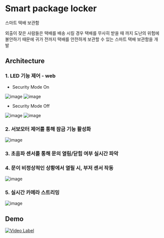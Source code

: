 # Smart package locker
 스마트 택배 보관함
 
외출이 잦은 사람들은 택배를 배송 시킬 경우 택배를 무사히 받을 때 까지 도난의 위험에 불안하기 때문에 귀가 전까지 택배를 안전하게 보관할 수 있는 스마트 택배 보관함을 개발

 
 ## Architecture
 
 ### 1. LED 기능 제어 - web
 
 * Security Mode On
 
![image](https://user-images.githubusercontent.com/53864655/72130464-f8d81380-33bc-11ea-85ae-a7c42032a8ed.png)
![image](https://user-images.githubusercontent.com/53864655/72130470-fbd30400-33bc-11ea-9bff-14beb3c62e01.png)




 * Security Mode Off
 
![image](https://user-images.githubusercontent.com/53864655/72130475-fecdf480-33bc-11ea-971e-495d78c14a83.png)
![image](https://user-images.githubusercontent.com/53864655/72130478-0097b800-33bd-11ea-8e52-fdde8eb51e6c.png)
 
 
 
 ### 2. 서보모터 제어를 통해 잠금 기능 활성화
 
![image](https://user-images.githubusercontent.com/53864655/72130483-055c6c00-33bd-11ea-9b13-cf5fd414f333.png)
 
 
 
 ### 3. 초음파 센서를 통해 문의 열림/닫힘 여부 실시간 파악
 ### 4. 문이 비정상적인 상황에서 열릴 시, 부저 센서 작동
 
![image](https://user-images.githubusercontent.com/53864655/72130493-0ab9b680-33bd-11ea-9ac4-08294c2e4244.png)
 
 
 
 ### 5. 실시간 카메라 스트리밍
 
![image](https://user-images.githubusercontent.com/53864655/72130505-0ee5d400-33bd-11ea-9740-8a39401db46b.png)

 
 
 ## Demo
 
[![Video Label](http://img.youtube.com/vi/uLR1RNqJ1Mw/0.jpg)](https://youtu.be/MT5tCM7lF9w)

